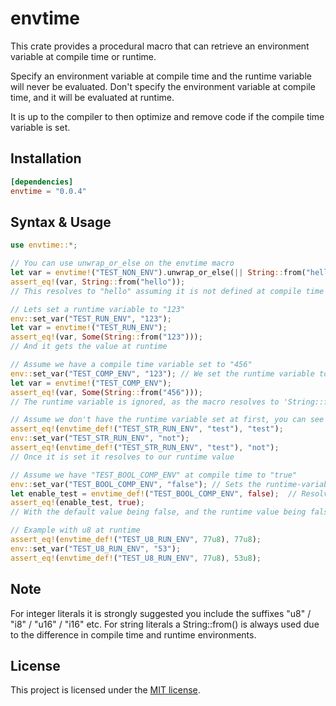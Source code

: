 # envtime

This crate provides a procedural macro that can retrieve an environment variable at compile time or runtime.

Specify an environment variable at compile time and the runtime variable will never be evaluated.
Don't specify the environment variable at compile time, and it will be evaluated at runtime.

It is up to the compiler to then optimize and remove code if the compile time variable is set.

## Installation

```toml
[dependencies]
envtime = "0.0.4"
```

## Syntax & Usage
```rust
use envtime::*;

// You can use unwrap_or_else on the envtime macro
let var = envtime!("TEST_NON_ENV").unwrap_or_else(|| String::from("hello"));
assert_eq!(var, String::from("hello"));
// This resolves to "hello" assuming it is not defined at compile time or runtime 

// Lets set a runtime variable to "123"
env::set_var("TEST_RUN_ENV", "123");
let var = envtime!("TEST_RUN_ENV");
assert_eq!(var, Some(String::from("123")));
// And it gets the value at runtime

// Assume we have a compile time variable set to "456"
env::set_var("TEST_COMP_ENV", "123"); // We set the runtime variable to "123"
let var = envtime!("TEST_COMP_ENV");
assert_eq!(var, Some(String::from("456")));
// The runtime variable is ignored, as the macro resolves to 'String::from("456")' at compile time

// Assume we don't have the runtime variable set at first, you can see the default value being used
assert_eq!(envtime_def!("TEST_STR_RUN_ENV", "test"), "test");
env::set_var("TEST_STR_RUN_ENV", "not");
assert_eq!(envtime_def!("TEST_STR_RUN_ENV", "test"), "not");
// Once it is set it resolves to our runtime value

// Assume we have "TEST_BOOL_COMP_ENV" at compile time to "true"
env::set_var("TEST_BOOL_COMP_ENV", "false"); // Sets the runtime-variable, which is ignored
let enable_test = envtime_def!("TEST_BOOL_COMP_ENV", false);  // Resolves to the literal "true"
assert_eq!(enable_test, true);
// With the default value being false, and the runtime value being false, it still evaluates to true

// Example with u8 at runtime
assert_eq!(envtime_def!("TEST_U8_RUN_ENV", 77u8), 77u8);
env::set_var("TEST_U8_RUN_ENV", "53");
assert_eq!(envtime_def!("TEST_U8_RUN_ENV", 77u8), 53u8);

```

## Note
For integer literals it is strongly suggested you include the suffixes "u8" / "i8" / "u16" / "i16" etc.
For string literals a String::from() is always used due to the difference in compile time and runtime environments.

## License

This project is licensed under the [MIT license].

[mit license]: https://github.com/AsyncVoid/envtime/blob/master/LICENSE